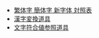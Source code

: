 - [繁体字 簡体字 新字体 対照表](https://zcyzcy88.github.io/Sino/table.html)
- [漢字変換道具](https://zcyzcy88.github.io/Sino/converter0.html)
- [文字符合値参照道具](https://zcyzcy88.github.io/Sino/validator.html)
